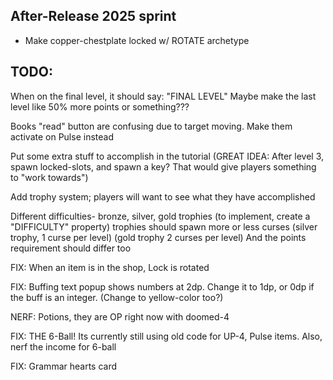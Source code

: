 

## After-Release 2025 sprint



- Make copper-chestplate locked w/ ROTATE archetype


## TODO:

When on the final level, it should say:
"FINAL LEVEL"
Maybe make the last level like 50% more points or something???

Books "read" button are confusing due to target moving. Make them activate on Pulse instead

Put some extra stuff to accomplish in the tutorial (GREAT IDEA: After level 3, spawn locked-slots, and spawn a key? That would give players something to "work towards")

Add trophy system; players will want to see what they have accomplished

Different difficulties- bronze, silver, gold trophies (to implement, create a "DIFFICULTY" property)
trophies should spawn more or less curses (silver trophy, 1 curse per level) (gold trophy 2 curses per level)
And the points requirement should differ too

FIX: When an item is in the shop, Lock is rotated

FIX: Buffing text popup shows numbers at 2dp. Change it to 1dp, or 0dp if the buff is an integer. (Change to yellow-color too?)

NERF: Potions, they are OP right now with doomed-4

FIX: THE 6-Ball! Its currently still using old code for UP-4, Pulse items.
Also, nerf the income for 6-ball

FIX: Grammar hearts card
